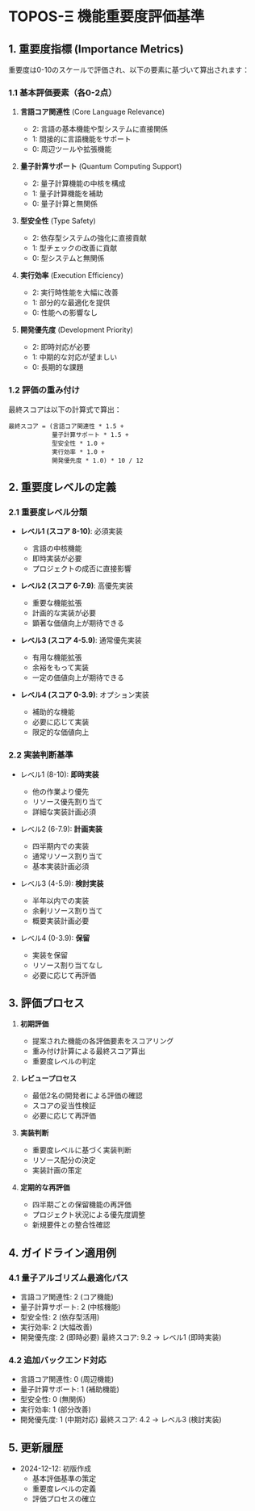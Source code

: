 # TOPOS-Ξ 機能重要度評価基準

## 1. 重要度指標 (Importance Metrics)

重要度は0-10のスケールで評価され、以下の要素に基づいて算出されます：

### 1.1 基本評価要素（各0-2点）

1. **言語コア関連性** (Core Language Relevance)
   - 2: 言語の基本機能や型システムに直接関係
   - 1: 間接的に言語機能をサポート
   - 0: 周辺ツールや拡張機能

2. **量子計算サポート** (Quantum Computing Support)
   - 2: 量子計算機能の中核を構成
   - 1: 量子計算機能を補助
   - 0: 量子計算と無関係

3. **型安全性** (Type Safety)
   - 2: 依存型システムの強化に直接貢献
   - 1: 型チェックの改善に貢献
   - 0: 型システムと無関係

4. **実行効率** (Execution Efficiency)
   - 2: 実行時性能を大幅に改善
   - 1: 部分的な最適化を提供
   - 0: 性能への影響なし

5. **開発優先度** (Development Priority)
   - 2: 即時対応が必要
   - 1: 中期的な対応が望ましい
   - 0: 長期的な課題

### 1.2 評価の重み付け

最終スコアは以下の計算式で算出：
```
最終スコア = (言語コア関連性 * 1.5 + 
            量子計算サポート * 1.5 + 
            型安全性 * 1.0 + 
            実行効率 * 1.0 + 
            開発優先度 * 1.0) * 10 / 12
```

## 2. 重要度レベルの定義

### 2.1 重要度レベル分類

- **レベル1 (スコア 8-10)**: 必須実装
  - 言語の中核機能
  - 即時実装が必要
  - プロジェクトの成否に直接影響

- **レベル2 (スコア 6-7.9)**: 高優先実装
  - 重要な機能拡張
  - 計画的な実装が必要
  - 顕著な価値向上が期待できる

- **レベル3 (スコア 4-5.9)**: 通常優先実装
  - 有用な機能拡張
  - 余裕をもって実装
  - 一定の価値向上が期待できる

- **レベル4 (スコア 0-3.9)**: オプション実装
  - 補助的な機能
  - 必要に応じて実装
  - 限定的な価値向上

### 2.2 実装判断基準

- レベル1 (8-10): **即時実装**
  - 他の作業より優先
  - リソース優先割り当て
  - 詳細な実装計画必須

- レベル2 (6-7.9): **計画実装**
  - 四半期内での実装
  - 通常リソース割り当て
  - 基本実装計画必須

- レベル3 (4-5.9): **検討実装**
  - 半年以内での実装
  - 余剰リソース割り当て
  - 概要実装計画必要

- レベル4 (0-3.9): **保留**
  - 実装を保留
  - リソース割り当てなし
  - 必要に応じて再評価

## 3. 評価プロセス

1. **初期評価**
   - 提案された機能の各評価要素をスコアリング
   - 重み付け計算による最終スコア算出
   - 重要度レベルの判定

2. **レビュープロセス**
   - 最低2名の開発者による評価の確認
   - スコアの妥当性検証
   - 必要に応じて再評価

3. **実装判断**
   - 重要度レベルに基づく実装判断
   - リソース配分の決定
   - 実装計画の策定

4. **定期的な再評価**
   - 四半期ごとの保留機能の再評価
   - プロジェクト状況による優先度調整
   - 新規要件との整合性確認

## 4. ガイドライン適用例

### 4.1 量子アルゴリズム最適化パス
- 言語コア関連性: 2 (コア機能)
- 量子計算サポート: 2 (中核機能)
- 型安全性: 2 (依存型活用)
- 実行効率: 2 (大幅改善)
- 開発優先度: 2 (即時必要)
最終スコア: 9.2 → レベル1 (即時実装)

### 4.2 追加バックエンド対応
- 言語コア関連性: 0 (周辺機能)
- 量子計算サポート: 1 (補助機能)
- 型安全性: 0 (無関係)
- 実行効率: 1 (部分改善)
- 開発優先度: 1 (中期対応)
最終スコア: 4.2 → レベル3 (検討実装)

## 5. 更新履歴

- 2024-12-12: 初版作成
  - 基本評価基準の策定
  - 重要度レベルの定義
  - 評価プロセスの確立
